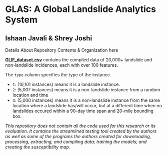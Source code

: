# GLAS: A Global Landslide Analytics System
## Ishaan Javali & Shrey Joshi

Details About Repository Contents & Organization here

[**GLIF_dataset.csv**](https://github.com/Landslide-Analytics-System/GLAS/blob/main/GLIF%20dataset.csv) contains the compiled data of 20,000+ landslide and non-landslide incidences, each with over 100 features.

The `type` column specifies the type of the instance. 
- `1`: (10,101 instances) means it is a landslide instance. 
- `2`: (5,007 instances) means it is a non-landslide instance from a random location and time
- `3`: (5,000 instances) means it is a non-landslide instance from the same location where a landslide has/will occur, but at a different time when no landslides occured within a 90-day time span and 20-mile bounding box.

*This repository does not contain all the code used for this research or its evaluation. It contains the streamlined testing tool created by the authors as well as some of the programs the authors created for downloading, processing, extracting, and compiling data; training the models; and creating the susceptibility map.*
